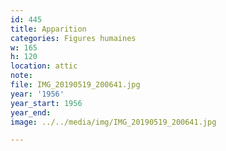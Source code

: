 ```yaml
---
id: 445
title: Apparition
categories: Figures humaines
w: 165
h: 120
location: attic
note:
file: IMG_20190519_200641.jpg
year: '1956'
year_start: 1956
year_end:
image: ../../media/img/IMG_20190519_200641.jpg

---
```

